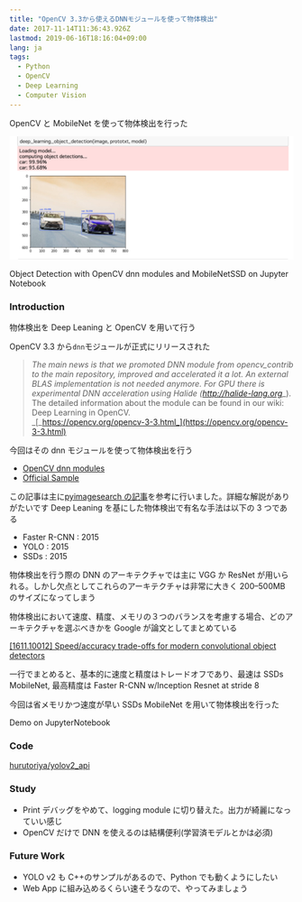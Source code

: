 ```yaml
---
title: "OpenCV 3.3から使えるDNNモジュールを使って物体検出"
date: 2017-11-14T11:36:43.926Z
lastmod: 2019-06-16T18:16:04+09:00
lang: ja
tags:
  - Python
  - OpenCV
  - Deep Learning
  - Computer Vision
---
```


OpenCV と MobileNet を使って物体検出を行った

![image](/posts/2017-11-14/images/1.png)

Object Detection with OpenCV dnn modules and MobileNetSSD on Jupyter Notebook

### Introduction

物体検出を Deep Leaning と OpenCV を用いて行う

OpenCV 3.3 から`dnn`モジュールが正式にリリースされた

> _The main news is that we promoted DNN module from opencv_contrib to the main repository, improved and accelerated it a lot. An external BLAS implementation is not needed anymore. For GPU there is experimental DNN acceleration using Halide (_[_http://halide-lang.org_](http://halide-lang.org)_). The detailed information about the module can be found in our wiki: Deep Learning in OpenCV.  
> _[_https://opencv.org/opencv-3-3.html_](https://opencv.org/opencv-3-3.html)

今回はその dnn モジュールを使って物体検出を行う

- [OpenCV dnn modules](https://github.com/opencv/opencv/tree/master/modules/dnn)
- [Official Sample](https://github.com/opencv/opencv/tree/master/samples/dnn)

この記事は主に[pyimagesearch の記事](https://www.pyimagesearch.com/2017/09/11/object-detection-with-deep-learning-and-opencv/)を参考に行いました。詳細な解説がありがたいです Deep Leaning を基にした物体検出で有名な手法は以下の 3 つである

- Faster R-CNN : 2015
- YOLO : 2015
- SSDs : 2015

物体検出を行う際の DNN のアーキテクチャでは主に VGG か ResNet が用いられる。しかし欠点としてこれらのアーキテクチャは非常に大きく 200–500MB のサイズになってしまう

物体検出において速度、精度、メモリの３つのバランスを考慮する場合、どのアーキテクチャを選ぶべきかを Google が論文としてまとめている

[[1611.10012] Speed/accuracy trade-offs for modern convolutional object detectors](https://arxiv.org/abs/1611.10012)

一行でまとめると、基本的に速度と精度はトレードオフであり、最速は SSDs MobileNet, 最高精度は Faster R-CNN w/Inception Resnet at stride 8

今回は省メモリかつ速度が早い SSDs MobileNet を用いて物体検出を行った

Demo on JupyterNotebook

### Code

[hurutoriya/yolov2_api](https://github.com/hurutoriya/yolov2_api)

### Study

- Print デバッグをやめて、logging module に切り替えた。出力が綺麗になっていい感じ
- OpenCV だけで DNN を使えるのは結構便利(学習済モデルとかは必須)

### Future Work

- YOLO v2 も C++のサンプルがあるので、Python でも動くようにしたい
- Web App に組み込めるくらい速そうなので、やってみましょう
